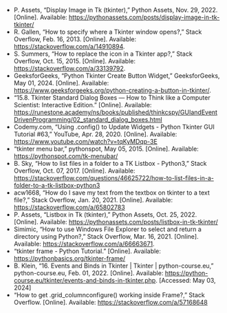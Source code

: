 - P. Assets, “Display Image in Tk (tkinter),” Python Assets, Nov. 29, 2022. [Online]. Available: https://pythonassets.com/posts/display-image-in-tk-tkinter/
- R. Gallen, “How to specify where a Tkinter window opens?,” Stack Overflow, Feb. 16, 2013. [Online]. Available: https://stackoverflow.com/a/14910894.
- S. Summers, “How to replace the icon in a Tkinter app?,” Stack Overflow, Oct. 15, 2015. [Online]. Available: https://stackoverflow.com/a/33139792.
- GeeksforGeeks, “Python Tkinter  Create Button Widget,” GeeksforGeeks, May 01, 2024. [Online]. Available: https://www.geeksforgeeks.org/python-creating-a-button-in-tkinter/.
- “15.8. Tkinter Standard Dialog Boxes — How to Think like a Computer Scientist: Interactive Edition.” [Online]. Available: https://runestone.academy/ns/books/published/thinkcspy/GUIandEventDrivenProgramming/02_standard_dialog_boxes.html
- Codemy.com, “Using .config() to Update Widgets - Python Tkinter GUI Tutorial #63,” YouTube, Apr. 28, 2020. [Online]. Available: https://www.youtube.com/watch?v=tqKyMDqp-3E
- “tkinter menu bar,” pythonspot, May 05, 2015. [Online]. Available: https://pythonspot.com/tk-menubar/
- B. Sky, “How to list files in a folder to a TK Listbox - Python3,” Stack Overflow, Oct. 07, 2017. [Online]. Available: https://stackoverflow.com/questions/46625722/how-to-list-files-in-a-folder-to-a-tk-listbox-python3
- acw1668, “How do I save my text from the textbox on tkinter to a text file?,” Stack Overflow, Jan. 20, 2021. [Online]. Available: https://stackoverflow.com/a/65802783
- P. Assets, “Listbox in Tk (tkinter),” Python Assets, Oct. 25, 2022. [Online]. Available: https://pythonassets.com/posts/listbox-in-tk-tkinter/
- Simimic, “How to use Windows File Explorer to select and return a directory using Python?,” Stack Overflow, Mar. 16, 2021. [Online]. Available: https://stackoverflow.com/a/66663671.
- “tkinter frame - Python Tutorial.” [Online]. Available: https://pythonbasics.org/tkinter-frame/
- B. Klein, “16. Events and Binds in Tkinter | Tkinter | python-course.eu,” python-course.eu, Feb. 01, 2022. [Online]. Available: https://python-course.eu/tkinter/events-and-binds-in-tkinter.php. [Accessed: May 03, 2024]
- “How to get .grid_columnconfigure() working inside Frame?,” Stack Overflow. [Online]. Available: https://stackoverflow.com/a/57168648
